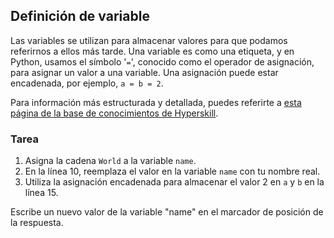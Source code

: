 ## Definición de variable

Las variables se utilizan para almacenar valores para que podamos referirnos a ellos más tarde. Una variable 
es como una etiqueta, y en Python, usamos el símbolo '`=`', conocido como el 
operador de asignación, para asignar un valor a una variable. Una asignación puede estar 
encadenada, por ejemplo, `a = b = 2`.  

Para información más estructurada y detallada, puedes referirte a [esta página de la base de conocimientos de Hyperskill](https://hyperskill.org/learn/step/5859?utm_source=jba&utm_medium=jba_courses_links).

### Tarea
 1. Asigna la cadena `World` a la variable `name`.
 2. En la línea 10, reemplaza el valor en la variable `name` con tu nombre real.
 3. Utiliza la asignación encadenada para almacenar el valor 2 en `a` y `b` en la línea 15.

<div class="hint">Escribe un nuevo valor de la variable "name" en el marcador de posición de la respuesta.</div>